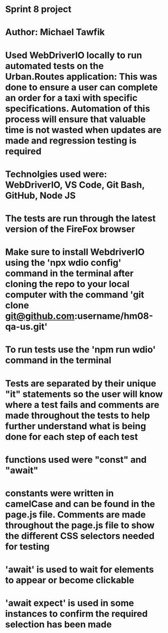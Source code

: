 # Sprint 8 project
# Author: Michael Tawfik
# Used WebDriverIO locally to run automated tests on the Urban.Routes application: This was done to ensure a user can complete an order for a taxi with specific specifications. Automation of this process will ensure that valuable time is not wasted when updates are made and regression testing is required
# Technolgies used were: WebDriverIO, VS Code, Git Bash, GitHub, Node JS
# The tests are run through the latest version of the FireFox browser
# Make sure to install WebdriverIO using the 'npx wdio config' command in the terminal after cloning the repo to your local computer with the command 'git clone git@github.com:username/hm08-qa-us.git'
# To run tests use the 'npm run wdio' command in the terminal 
# Tests are separated by their unique "it" statements so the user will know where a test fails and comments are made throughout the tests to help further understand what is being done for each step of each test
# functions used were "const" and "await"
# constants were written in camelCase and can be found in the page.js file. Comments are made throughout the page.js file to show the different CSS selectors needed for testing
# 'await' is used to wait for elements to appear or become clickable 
# 'await expect' is used in some instances to confirm the required selection has been made
